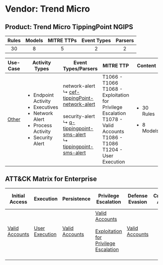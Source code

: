 Vendor: Trend Micro
===================
Product: Trend Micro TippingPoint NGIPS
---------------------------------------
| Rules | Models | MITRE TTPs | Event Types | Parsers |
|:-----:|:------:|:----------:|:-----------:|:-------:|
|  30   |   8    |     5      |      2      |    2    |

|               Use-Case                | Activity Types                                                                                                               | Event Types/Parsers                                                                                                                                                                                                                                                                                                    | MITRE TTP                                                                                                                               | Content                                              |
|:-------------------------------------:| ---------------------------------------------------------------------------------------------------------------------------- | ---------------------------------------------------------------------------------------------------------------------------------------------------------------------------------------------------------------------------------------------------------------------------------------------------------------------- | --------------------------------------------------------------------------------------------------------------------------------------- | ---------------------------------------------------- |
| [Other](../UseCases/usecase_other.md) | <ul><li>Endpoint Activity</li><li>Executives</li><li>Network Alert</li><li>Process Activity</li><li>Security Alert</li></ul> |  network-alert<br> ↳ [cef-tippingPoint-network-alert](../Parsers/parserContent_cef-tippingpoint-network-alert.md)<br><br> security-alert<br> ↳ [q-tippingpoint-sms-alert](../Parsers/parserContent_q-tippingpoint-sms-alert.md)<br> ↳ [tippingpoint-sms-alert](../Parsers/parserContent_tippingpoint-sms-alert.md)<br> | T1066 - T1066<br>T1068 - Exploitation for Privilege Escalation<br>T1078 - Valid Accounts<br>T1086 - T1086<br>T1204 - User Execution<br> | <ul><li>30 Rules</li></ul><ul><li>8 Models</li></ul> |

ATT&CK Matrix for Enterprise
----------------------------
| Initial Access                                                      | Execution                                                           | Persistence                                                         | Privilege Escalation                                                                                                                                          | Defense Evasion                                                     | Credential Access | Discovery | Lateral Movement | Collection | Command and Control | Exfiltration | Impact |
| ------------------------------------------------------------------- | ------------------------------------------------------------------- | ------------------------------------------------------------------- | ------------------------------------------------------------------------------------------------------------------------------------------------------------- | ------------------------------------------------------------------- | ----------------- | --------- | ---------------- | ---------- | ------------------- | ------------ | ------ |
| [Valid Accounts](https://attack.mitre.org/techniques/T1078)<br><br> | [User Execution](https://attack.mitre.org/techniques/T1204)<br><br> | [Valid Accounts](https://attack.mitre.org/techniques/T1078)<br><br> | [Valid Accounts](https://attack.mitre.org/techniques/T1078)<br><br>[Exploitation for Privilege Escalation](https://attack.mitre.org/techniques/T1068)<br><br> | [Valid Accounts](https://attack.mitre.org/techniques/T1078)<br><br> |                   |           |                  |            |                     |              |        |